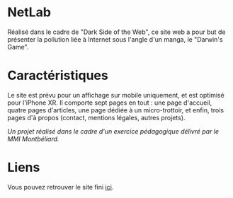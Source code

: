 # NetLab

Réalisé dans le cadre de "Dark Side of the Web", ce site web a pour but de présenter la pollution liée à Internet sous l'angle d'un manga, le "Darwin's Game".

# Caractéristiques

Le site est prévu pour un affichage sur mobile uniquement, et est optimisé pour l'iPhone XR. Il comporte sept pages en tout : une page d'accueil, quatre pages d'articles, une page dédiée à un micro-trottoir, et enfin, trois pages d'à propos (contact, mentions légales, autres projets).

*Un projet réalisé dans le cadre d'un exercice pédagogique délivré par le MMI Montbéliard.*

# Liens

Vous pouvez retrouver le site fini [ici](projets1.pvarret.fr).
